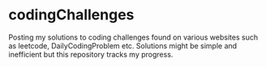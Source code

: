# codingChallenges

Posting my solutions to coding challenges found on various websites such as leetcode, DailyCodingProblem etc.
Solutions might be simple and inefficient but this repository tracks my progress.
